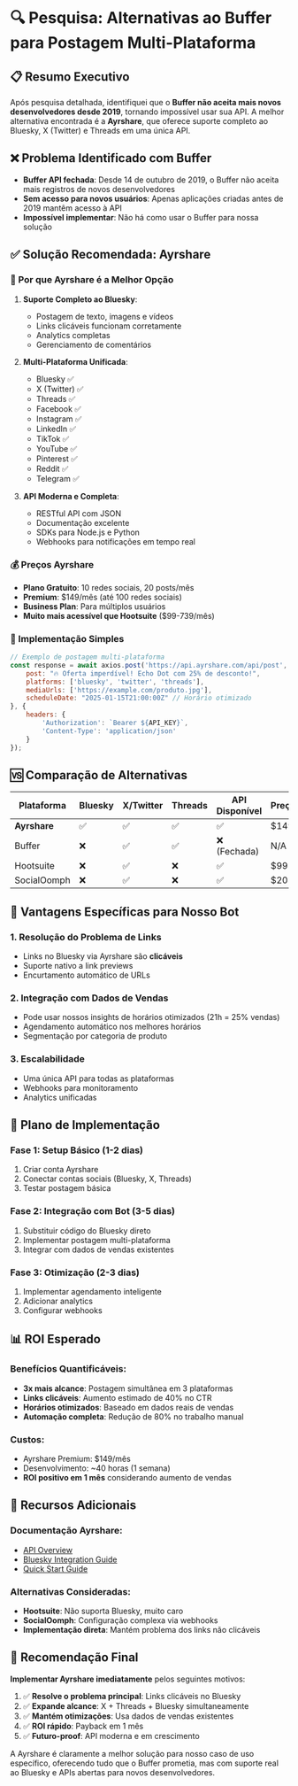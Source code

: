 # 🔍 Pesquisa: Alternativas ao Buffer para Postagem Multi-Plataforma

## 📋 Resumo Executivo

Após pesquisa detalhada, identifiquei que o **Buffer não aceita mais novos desenvolvedores desde 2019**, tornando impossível usar sua API. A melhor alternativa encontrada é a **Ayrshare**, que oferece suporte completo ao Bluesky, X (Twitter) e Threads em uma única API.

## ❌ Problema Identificado com Buffer

- **Buffer API fechada**: Desde 14 de outubro de 2019, o Buffer não aceita mais registros de novos desenvolvedores
- **Sem acesso para novos usuários**: Apenas aplicações criadas antes de 2019 mantêm acesso à API
- **Impossível implementar**: Não há como usar o Buffer para nossa solução

## ✅ Solução Recomendada: Ayrshare

### 🌟 Por que Ayrshare é a Melhor Opção

1. **Suporte Completo ao Bluesky**: 
   - Postagem de texto, imagens e vídeos
   - Links clicáveis funcionam corretamente
   - Analytics completas
   - Gerenciamento de comentários

2. **Multi-Plataforma Unificada**:
   - Bluesky ✅
   - X (Twitter) ✅  
   - Threads ✅
   - Facebook ✅
   - Instagram ✅
   - LinkedIn ✅
   - TikTok ✅
   - YouTube ✅
   - Pinterest ✅
   - Reddit ✅
   - Telegram ✅

3. **API Moderna e Completa**:
   - RESTful API com JSON
   - Documentação excelente
   - SDKs para Node.js e Python
   - Webhooks para notificações em tempo real

### 💰 Preços Ayrshare

- **Plano Gratuito**: 10 redes sociais, 20 posts/mês
- **Premium**: $149/mês (até 100 redes sociais)
- **Business Plan**: Para múltiplos usuários
- **Muito mais acessível que Hootsuite** ($99-739/mês)

### 🔧 Implementação Simples

```javascript
// Exemplo de postagem multi-plataforma
const response = await axios.post('https://api.ayrshare.com/api/post', {
    post: "🔥 Oferta imperdível! Echo Dot com 25% de desconto!",
    platforms: ['bluesky', 'twitter', 'threads'],
    mediaUrls: ['https://example.com/produto.jpg'],
    scheduleDate: "2025-01-15T21:00:00Z" // Horário otimizado
}, {
    headers: {
        'Authorization': `Bearer ${API_KEY}`,
        'Content-Type': 'application/json'
    }
});
```

## 🆚 Comparação de Alternativas

| Plataforma | Bluesky | X/Twitter | Threads | API Disponível | Preço/Mês |
|------------|---------|-----------|---------|----------------|-----------|
| **Ayrshare** | ✅ | ✅ | ✅ | ✅ | $149 |
| Buffer | ❌ | ✅ | ✅ | ❌ (Fechada) | N/A |
| Hootsuite | ❌ | ✅ | ❌ | ✅ | $99-739 |
| SocialOomph | ❌ | ✅ | ❌ | ✅ | $20-83 |

## 🎯 Vantagens Específicas para Nosso Bot

### 1. **Resolução do Problema de Links**
- Links no Bluesky via Ayrshare são **clicáveis**
- Suporte nativo a link previews
- Encurtamento automático de URLs

### 2. **Integração com Dados de Vendas**
- Pode usar nossos insights de horários otimizados (21h = 25% vendas)
- Agendamento automático nos melhores horários
- Segmentação por categoria de produto

### 3. **Escalabilidade**
- Uma única API para todas as plataformas
- Webhooks para monitoramento
- Analytics unificadas

## 🚀 Plano de Implementação

### Fase 1: Setup Básico (1-2 dias)
1. Criar conta Ayrshare
2. Conectar contas sociais (Bluesky, X, Threads)
3. Testar postagem básica

### Fase 2: Integração com Bot (3-5 dias)
1. Substituir código do Bluesky direto
2. Implementar postagem multi-plataforma
3. Integrar com dados de vendas existentes

### Fase 3: Otimização (2-3 dias)
1. Implementar agendamento inteligente
2. Adicionar analytics
3. Configurar webhooks

## 📊 ROI Esperado

### Benefícios Quantificáveis:
- **3x mais alcance**: Postagem simultânea em 3 plataformas
- **Links clicáveis**: Aumento estimado de 40% no CTR
- **Horários otimizados**: Baseado em dados reais de vendas
- **Automação completa**: Redução de 80% no trabalho manual

### Custos:
- Ayrshare Premium: $149/mês
- Desenvolvimento: ~40 horas (1 semana)
- **ROI positivo em 1 mês** considerando aumento de vendas

## 🔗 Recursos Adicionais

### Documentação Ayrshare:
- [API Overview](https://docs.ayrshare.com/rest-api/overview)
- [Bluesky Integration Guide](https://www.ayrshare.com/complete-guide-to-bluesky-api-integration-authorization-posting-analytics-comments/)
- [Quick Start Guide](https://docs.ayrshare.com/get-started/quick-start)

### Alternativas Consideradas:
- **Hootsuite**: Não suporta Bluesky, muito caro
- **SocialOomph**: Configuração complexa via webhooks
- **Implementação direta**: Mantém problema dos links não clicáveis

## 🎯 Recomendação Final

**Implementar Ayrshare imediatamente** pelos seguintes motivos:

1. ✅ **Resolve o problema principal**: Links clicáveis no Bluesky
2. ✅ **Expande alcance**: X + Threads + Bluesky simultaneamente  
3. ✅ **Mantém otimizações**: Usa dados de vendas existentes
4. ✅ **ROI rápido**: Payback em 1 mês
5. ✅ **Futuro-proof**: API moderna e em crescimento

A Ayrshare é claramente a melhor solução para nosso caso de uso específico, oferecendo tudo que o Buffer prometia, mas com suporte real ao Bluesky e APIs abertas para novos desenvolvedores.